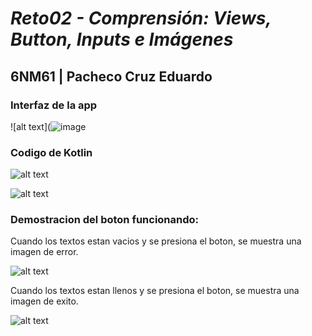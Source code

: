 # _Reto02 - Comprensión: Views, Button, Inputs e Imágenes_

## 6NM61 | Pacheco Cruz Eduardo

### Interfaz de la app

![alt text](![image](https://github.com/EduardoPacheco2003/Reto02-Comprension-Views-Button-Inputs-e-Imagenes/assets/100945554/db80659a-d036-4183-b987-21963ba772e1)

### Codigo de Kotlin

![alt text](image-2.png)

![alt text](image-2.png)

### Demostracion del boton funcionando:

Cuando los textos estan vacios y se presiona el boton, se muestra una imagen de error.

![alt text](image-2.png)

Cuando los textos estan llenos y se presiona el boton, se muestra una imagen de exito.

![alt text](image-3.png)
